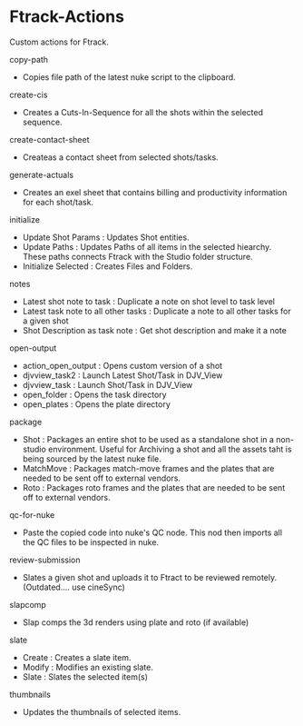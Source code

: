 # Ftrack-Actions
 Custom actions for Ftrack. 
 
 copy-path
  - Copies file path of the latest nuke script to the clipboard.
  
 create-cis
  - Creates a Cuts-In-Sequence for all the shots within the selected sequence.
  
 create-contact-sheet
  - Createas a contact sheet from selected shots/tasks.
  
 generate-actuals
  - Creates an exel sheet that contains billing and productivity information for each shot/task.
  
 initialize
  - Update Shot Params : Updates Shot entities. 
  - Update Paths : Updates Paths of all items in the selected hiearchy. These paths connects Ftrack with the Studio folder structure.
  - Initialize Selected : Creates Files and Folders. 
  
 notes
  - Latest shot note to task : Duplicate a note on shot level to task level
  - Latest task note to all other tasks : Duplicate a note to all other tasks for a given shot
  - Shot Description as task note : Get shot description and make it a note
 
 open-output
  - action_open_output : Opens custom version of a shot
  - djvview_task2 : Launch Latest Shot/Task in DJV_View
  - djvview_task : Launch Shot/Task in DJV_View
  - open_folder : Opens the task directory
  - open_plates : Opens the plate directory

 package
  - Shot : Packages an entire shot to be used as a standalone shot in a non-studio environment. Useful for Archiving a shot and all the assets taht is being sourced by the latest nuke file. 
  - MatchMove : Packages match-move frames and the plates that are needed to be sent off to external vendors.
  - Roto : Packages roto frames and the plates that are needed to be sent off to external vendors.
 
 qc-for-nuke 
  - Paste the copied code into nuke's QC node. This nod then imports all the QC files to be inspected in nuke.
 
 review-submission 
  - Slates a given shot and uploads it to Ftract to be reviewed remotely. (Outdated.... use cineSync)
 
 slapcomp
  - Slap comps the 3d renders using plate and roto (if available)
  
 slate
  - Create : Creates a slate item. 
  - Modify : Modifies an existing slate. 
  - Slate : Slates the selected item(s)
  
thumbnails
  - Updates the thumbnails of selected items.
 
